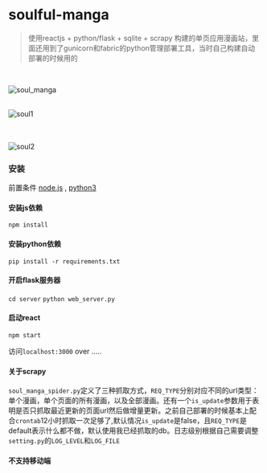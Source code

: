 # soulful-manga
> 使用reactjs + python/flask + sqlite + scrapy 构建的单页应用漫画站，里面还用到了gunicorn和fabric的python管理部署工具，当时自己构建自动部署的时候用的

<br />

![soul_manga](soul_manga.jpg)
<br />
<br />

![soul1](soul1.gif)
<br />
<br />
<br />

![soul2](soul2.gif)


### 安装
前置条件 [node.js](https://nodejs.org/) , [python3](https://www.python.org)

#### 安装js依赖
  `npm install`
#### 安装python依赖
  `pip install -r requirements.txt` 

#### 开启flask服务器  
  `cd server`
  `python web_server.py`
#### 启动react
  `npm start`

访问`localhost:3000`  over .....

#### 关于scrapy
`soul_manga_spider.py`定义了三种抓取方式，`REQ_TYPE`分别对应不同的url类型：单个漫画，单个页面的所有漫画，以及全部漫画。还有一个`is_update`参数用于表明是否只抓取最近更新的页面url然后做增量更新。之前自己部署的时候基本上配合`crontab`12小时抓取一次足够了,默认情况`is_update`是false，且`REQ_TYPE`是default表示什么都不做，默认使用我已经抓取的db。日志级别根据自己需要调整`setting.py`的`LOG_LEVEL`和`LOG_FILE`

#### 不支持移动端
